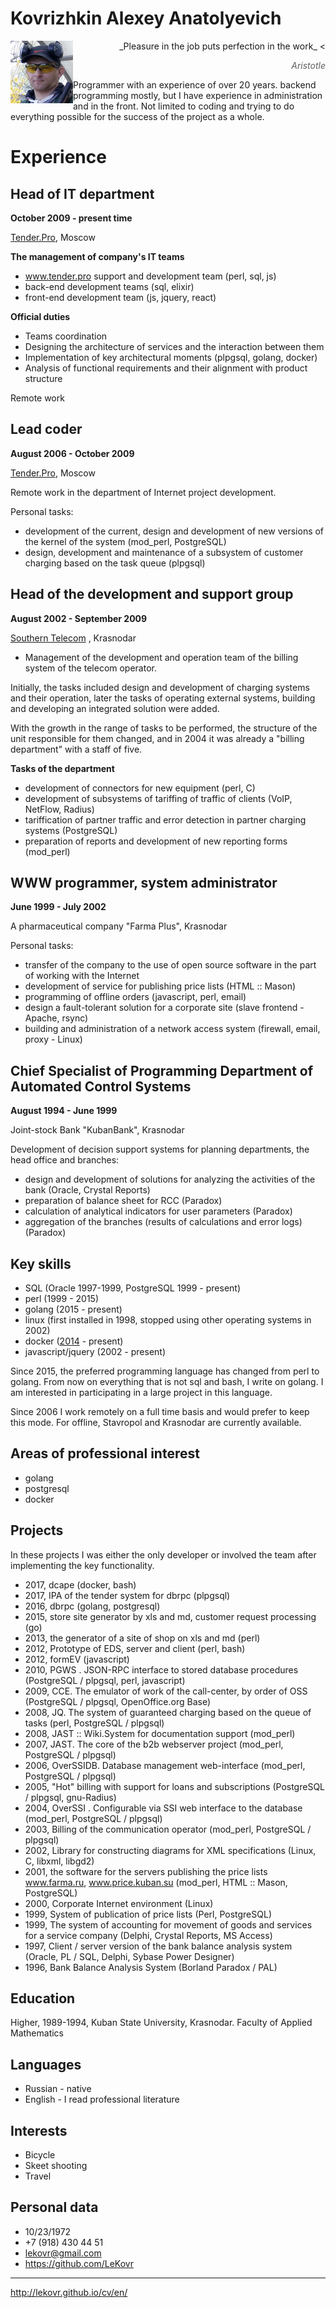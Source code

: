 # Kovrizhkin Alexey Anatolyevich
<img align="left" width="100" height="100" src="/static/img/ak100.png">

<div dir="rtl" markdown="1">
> _Pleasure in the job puts perfection in the work_

> _Aristotle_
</div>
Programmer with an experience of over 20 years. backend programming mostly, but I have experience in administration and in the front. Not limited to coding and trying to do everything possible for the success of the project as a whole.

# Experience 

## Head of IT department 

**October 2009 - present time**

[Tender.Pro](//www.tender.pro), Moscow

**The management of company's IT teams**

* www.tender.pro support and development team (perl, sql, js)
* back-end development teams (sql, elixir)
* front-end development team (js, jquery, react)

**Official duties**

* Teams coordination
* Designing the architecture of services and the interaction between them
* Implementation of key architectural moments (plpgsql, golang, docker)
* Analysis of functional requirements and their alignment with product structure

Remote work

## Lead coder 

**August 2006 - October 2009**

[Tender.Pro](//www.tender.pro), Moscow

Remote work in the department of Internet project development.

Personal tasks:

* development of the current, design and development of new versions of the kernel of the system (mod_perl, PostgreSQL)
* design, development and maintenance of a subsystem of customer charging based on the task queue (plpgsql)

## Head of the development and support group 

**August 2002 - September 2009**

[Southern Telecom](//www.ugtel.ru) , Krasnodar

* Management of the development and operation team of the billing system of the telecom operator.

Initially, the tasks included design and development of charging systems and their operation, later the tasks of operating external systems, building and developing an integrated solution were added.

With the growth in the range of tasks to be performed, the structure of the unit responsible for them changed, and in 2004 it was already a "billing department" with a staff of five.

**Tasks of the department**

* development of connectors for new equipment (perl, C)
* development of subsystems of tariffing of traffic of clients (VoIP, NetFlow, Radius)
* tariffication of partner traffic and error detection in partner charging systems (PostgreSQL)
* preparation of reports and development of new reporting forms (mod_perl)

## WWW programmer, system administrator 

**June 1999 - July 2002**

A pharmaceutical company "Farma Plus", Krasnodar

Personal tasks:

* transfer of the company to the use of open source software in the part of working with the Internet
* development of service for publishing price lists (HTML :: Mason)
* programming of offline orders (javascript, perl, email)
* design a fault-tolerant solution for a corporate site (slave frontend - Apache, rsync)
* building and administration of a network access system (firewall, email, proxy - Linux)

## Chief Specialist of Programming Department of Automated Control Systems 

**August 1994 - June 1999**

Joint-stock Bank "KubanBank", Krasnodar

Development of decision support systems for planning departments, the head office and branches:

* design and development of solutions for analyzing the activities of the bank (Oracle, Crystal Reports)
* preparation of balance sheet for RCC (Paradox)
* calculation of analytical indicators for user parameters (Paradox)
* aggregation of the branches (results of calculations and error logs) (Paradox)

## Key skills 

* SQL (Oracle 1997-1999, PostgreSQL 1999 - present)
* perl (1999 - 2015)
* golang (2015 - present)
* linux (first installed in 1998, stopped using other operating systems in 2002)
* docker ([2014](https://github.com/LeKovr/consup/commit/0decc256f3ae5c6ae057c398105f0e1ec20dc591) - present)
* javascript/jquery (2002 - present)

Since 2015, the preferred programming language has changed from perl to golang. From now on everything that is not sql and bash, I write on golang. I am interested in participating in a large project in this language.

Since 2006 I work remotely on a full time basis and would prefer to keep this mode. For offline, Stavropol and Krasnodar are currently available.

## Areas of professional interest

* golang
* postgresql
* docker

## Projects

In these projects I was either the only developer or involved the team after implementing the key functionality.

* 2017, dcape (docker, bash)
* 2017, IPA of the tender system for dbrpc (plpgsql)
* 2016, dbrpc (golang, postgresql)
* 2015, store site generator by xls and md, customer request processing (go)
* 2013, the generator of a site of shop on xls and md (perl)
* 2012, Prototype of EDS, server and client (perl, bash)
* 2012, formEV (javascript)
* 2010, PGWS . JSON-RPC interface to stored database procedures (PostgreSQL / plpgsql, perl, javascript)
* 2009, CCE. The emulator of work of the call-center, by order of OSS (PostgreSQL / plpgsql, OpenOffice.org Base)
* 2008, JQ. The system of guaranteed charging based on the queue of tasks (perl, PostgreSQL / plpgsql)
* 2008, JAST :: Wiki.System for documentation support (mod_perl)
* 2007, JAST. The core of the b2b webserver project (mod_perl, PostgreSQL / plpgsql)
* 2006, OverSSIDB. Database management web-interface (mod_perl, PostgreSQL / plpgsql)
* 2005, "Hot" billing with support for loans and subscriptions (PostgreSQL / plpgsql, gnu-Radius)
* 2004, OverSSI . Configurable via SSI web interface to the database (mod_perl, PostgreSQL / plpgsql)
* 2003, Billing of the communication operator (mod_perl, PostgreSQL / plpgsql)
* 2002, Library for constructing diagrams for XML specifications (Linux, C, libxml, libgd2)
* 2001, the software for the servers publishing the price lists www.farma.ru, www.price.kuban.su (mod_perl, HTML :: Mason, PostgreSQL)
* 2000, Corporate Internet environment (Linux)
* 1999, System of publication of price lists (Perl, PostgreSQL)
* 1999, The system of accounting for movement of goods and services for a service company (Delphi, Crystal Reports, MS Access)
* 1997, Client / server version of the bank balance analysis system (Oracle, PL / SQL, Delphi, Sybase Power Designer)
* 1996, Bank Balance Analysis System (Borland Paradox / PAL)

## Education 

Higher, 1989-1994, Kuban State University, Krasnodar. Faculty of Applied Mathematics

## Languages 

* Russian - native
* English - I read professional literature

## Interests

* Bicycle
* Skeet shooting
* Travel

## Personal data 

* 10/23/1972
* +7 (918) 430 44 51
* lekovr@gmail.com
* https://github.com/LeKovr

---

http://lekovr.github.io/cv/en/

